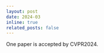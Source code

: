 ```yaml
---
layout: post
date: 2024-03
inline: true
related_posts: false
---
```


One paper is accepted by CVPR2024.

